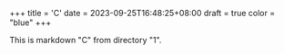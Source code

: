 +++
title = 'C'
date = 2023-09-25T16:48:25+08:00
draft = true
color = "blue"
+++

This is markdown "C" from directory "1".
